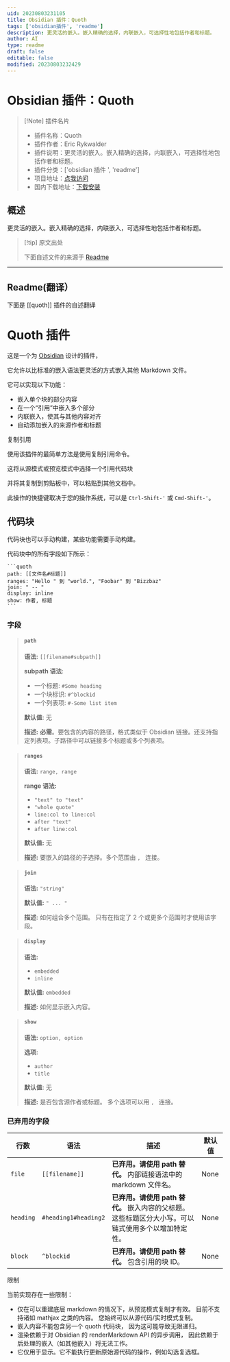 ```yaml
---
uid: 20230803231105
title: Obsidian 插件：Quoth
tags: ['obsidian插件', 'readme']
description: 更灵活的嵌入。嵌入精确的选择，内联嵌入，可选择性地包括作者和标题。
author: AI
type: readme
draft: false
editable: false
modified: 20230803232429
---
```


# Obsidian 插件：Quoth

> [!Note] 插件名片
> - 插件名称：Quoth
> - 插件作者：Eric Rykwalder
> - 插件说明：更灵活的嵌入。嵌入精确的选择，内联嵌入，可选择性地包括作者和标题。
> - 插件分类：['obsidian 插件 ', 'readme']
> - 项目地址：[点我访问](https://github.com/erykwalder/quoth)
> - 国内下载地址：[下载安装](https://pkmer.cn/products/plugin/pluginMarket/?quoth)

## 概述

更灵活的嵌入。嵌入精确的选择，内联嵌入，可选择性地包括作者和标题。

> [!tip] 原文出处
>
>下面自述文件的来源于 [Readme](https://ghproxy.net/https://raw.githubusercontent.com/erykwalder/quoth/main/README.md)
>

---

## Readme(翻译）

下面是 [[quoth]] 插件的自述翻译

# Quoth 插件

这是一个为 [Obsidian](https://obsidian.md) 设计的插件，

它允许以比标准的嵌入语法更灵活的方式嵌入其他 Markdown 文件。

它可以实现以下功能：

- 嵌入单个块的部分内容
- 在一个“引用”中嵌入多个部分
- 内联嵌入，使其与其他内容对齐
- 自动添加嵌入的来源作者和标题

复制引用

使用该插件的最简单方法是使用复制引用命令。

这将从源模式或预览模式中选择一个引用代码块

并将其复制到剪贴板中，可以粘贴到其他文档中。

此操作的快捷键取决于您的操作系统，可以是 `Ctrl-Shift-'` 或 `Cmd-Shift-'`。

## 代码块

代码块也可以手动构建，某些功能需要手动构建。

代码块中的所有字段如下所示：

    ```quoth
    path: [[文件名#标题]]
    ranges: "Hello " 到 "world.", "Foobar" 到 "Bizzbaz"
    join: " -- "
    display: inline
    show: 作者, 标题
    ```

### 字段

> #### `path`
>
> **语法:** `[[filename#subpath]]`
>
> **subpath 语法**:
>
> - 一个标题: `#Some heading`
> - 一个块标识: `#^blockid`
> - 一个列表项: `#-Some list item`
>
> **默认值:** 无
>
> **描述:** **必需**。要包含的内容的路径，格式类似于 Obsidian 链接。还支持指定列表项。子路径中可以链接多个标题或多个列表项。

> #### `ranges`
>
> **语法:** `range, range`
>
> **range 语法:**
>
> - `"text" to "text"`
> - `"whole quote"`
> - `line:col to line:col`
> - `after "text"`
> - `after line:col`
>
> **默认值:** 无
>
> **描述:** 要嵌入的路径的子选择。多个范围由 `, ` 连接。

> #### `join`
>
> **语法:** `"string"`
>
> **默认值:** `" ... "`
>
> **描述:** 如何组合多个范围。
> 只有在指定了 2 个或更多个范围时才使用该字段。

> #### `display`
>
> **语法:**
>
> - `embedded`
> - `inline`
>
> **默认值:** `embedded`
>
> **描述:** 如何显示嵌入内容。

> #### `show`
>
> **语法:** `option, option`
>
> **选项:**
>
> - `author`
> - `title`
>
> **默认值:** 无
>
> **描述:** 是否包含源作者或标题。
> 多个选项可以用 `, ` 连接。

### 已弃用的字段

| 行数      | 语法               | 描述                                                                                                                                   | 默认值 |
| --------- | -------------------- | --------------------------------------------------------------------------------------------------------------------------------------------- | ------- |
| `file`    | `[[filename]]`       | **已弃用。请使用 path 替代。** 内部链接语法中的 markdown 文件名。                                                    | None    |
| `heading` | `#heading1#heading2` | **已弃用。请使用 path 替代。** 嵌入内容的父标题。这些标题区分大小写。可以链式使用多个以增加特定性。 | None    |
| `block`   | `^blockid`           | **已弃用。请使用 path 替代。** 包含引用的块 ID。                                                                          | None    |

限制

当前实现存在一些限制：

- 仅在可以重建底层 markdown 的情况下，从预览模式复制才有效。
  目前不支持诸如 mathjax 之类的内容。
  您始终可以从源代码/实时模式复制。
- 嵌入内容不能包含另一个 quoth 代码块，
  因为这可能导致无限递归。
- 渲染依赖于对 Obsidian 的 renderMarkdown API 的异步调用，
  因此依赖于后处理的嵌入（如其他嵌入）将无法工作。
- 它仅用于显示。它不能执行更新原始源代码的操作，例如勾选复选框。




